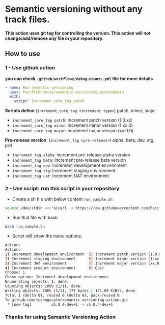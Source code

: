# Semantic versioning without any track files.

**This action uses git tag for controlling the version. This action will not change/add/remove any file in your repository.**

## How to use

### 1 - Use github action

**you can check `.github/workflows/debug-ubuntu.yml` file for more details**

```yml
- name: Run semantic versioning
  uses: PacificPromise/semantic-versioning-action@main
  with:
    script: increment_core_tag patch
```

**Scripts define** (`increment_core_tag <increment type>`) patch, minor, major

- `increment_core_tag patch`: Increment patch version (1.0.xx)
- `increment_core_tag minor`: Increment minor version (1.xx.0)
- `increment_core_tag major`: Increment major version (xx.0.0)

**Pre-release version**: (`increment_tag <pre-release>`) alpha, beta, dev, stg, prd

- `increment_tag alpha`: Increment pre-release alpha version
- `increment_tag beta`: Increment pre-release beta version
- `increment_tag dev`: Increment development environment
- `increment_tag stg`: Increment staging environment
- `increment_tag uat`: Increment UAT environment

### 2 - Use script: run this script in your repository

- Create a sh file with below content `run_sample.sh`.

```sh
source /dev/stdin <<<"$(curl -s https://raw.githubusercontent.com/PacificPromise/semantic-versioning-action/main/index.sh)" && get_stage_prompt

```

- Run that file with bash

```sh
bash run_sample.sh
```

- Script will show the menu options:

```bash
Action:
Action:
1) Increment development environment  5) Increment patch version (1.0.xx)
2) Increment staging environment      6) Increment minor version (1.xx.0)
3) Increment UAT environment          7) Increment major version (xx.0.0)
4) Increment product environment      8) Quit
Choose: 1
Chose option: Increment development environment
Enumerating objects: 1, done.
Counting objects: 100% (1/1), done.
Writing objects: 100% (1/1), 171 bytes | 171.00 KiB/s, done.
Total 1 (delta 0), reused 0 (delta 0), pack-reused 0
To github.com:tuanngocptn/semantic-versioning-action.git
 * [new tag]         v5.0.4-dev+1 -> v5.0.4-dev+1
```

### Thanks for using Semantic Versioning Action
